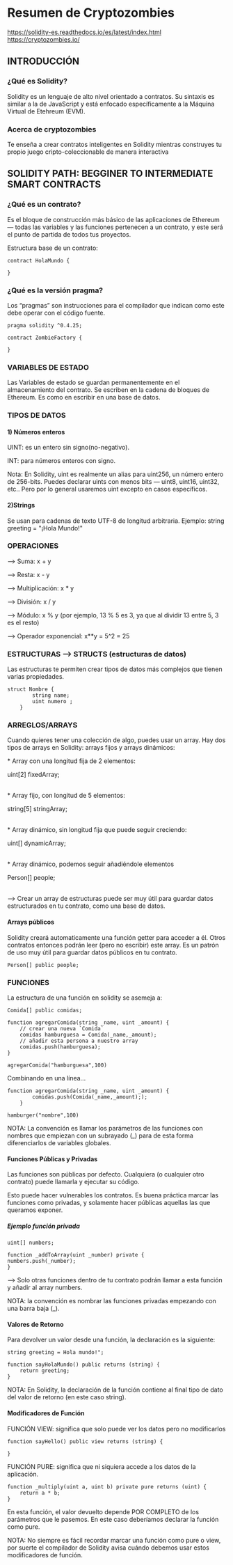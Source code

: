 <h1> Resumen de Cryptozombies</h1>

<a>https://solidity-es.readthedocs.io/es/latest/index.html</a><br>
<a>https://cryptozombies.io/</a>

<h2>INTRODUCCIÓN</h2>

<h3>¿Qué es Solidity?</h3>
<p>Solidity es un lenguaje de alto nivel orientado a contratos. Su sintaxis es similar a la de JavaScript y está enfocado específicamente a la Máquina Virtual de Etehreum (EVM).</p>

<h3>Acerca de cryptozombies</h3> 
<p>Te enseña a crear contratos inteligentes en Solidity mientras construyes tu propio juego cripto-coleccionable de manera interactiva</p>

<h2>SOLIDITY PATH: BEGGINER TO INTERMEDIATE SMART CONTRACTS</h2>

<h3> ¿Qué es un contrato? </h3>
<p>Es el bloque de construcción más básico de las aplicaciones de Ethereum — todas las variables y las funciones pertenecen a un contrato, y este será el punto de partida de todos tus proyectos. </p>

<p>Estructura base de un contrato:</p>

    contract HolaMundo {

    }

<h3>¿Qué es la versión pragma?</h3>
Los “pragmas” son instrucciones para el compilador que indican como este debe operar con el código fuente. 

    pragma solidity ^0.4.25;

    contract ZombieFactory {

    }

<h3>VARIABLES DE ESTADO</h3> 
Las Variables de estado se guardan permanentemente en el almacenamiento del contrato. Se escriben en la cadena de bloques de Ethereum. Es como en escribir en una base de datos.

<h3>TIPOS DE DATOS</h3>
<h4>1) Números enteros</h4>
<p>UINT: es un entero sin signo(no-negativo).</p>
<p>INT: para números enteros con signo.</p>

<p>Nota: En Solidity, uint es realmente un alias para uint256, un número entero de 256-bits. Puedes declarar uints con menos bits — uint8, uint16, uint32, etc.. Pero por lo general usaremos uint excepto en casos específicos.</p>

<h4>2)Strings</h4>
<p>Se usan para cadenas de texto UTF-8 de longitud arbitraria. Ejemplo: string greeting = "¡Hola Mundo!"</p>


<h3>OPERACIONES</h3>
<p>--> Suma: x + y</p>
<p>--> Resta: x - y</p>
<p>--> Multiplicación: x * y</p>
<p>--> División: x / y</p>
<p>--> Módulo: x % y (por ejemplo, 13 % 5 es 3, ya que al dividir 13 entre 5, 3 es el resto)</p>
<p>--> Operador exponencial: x**y = 5^2 = 25</p>

<h3>ESTRUCTURAS --> STRUCTS (estructuras de datos)</h3>
Las estructuras te permiten crear tipos de datos más complejos que tienen varias propiedades.

    struct Nombre {
            string name;
            uint numero ;
        }

<h3>ARREGLOS/ARRAYS</h3>
<p>Cuando quieres tener una colección de algo, puedes usar un array. Hay dos tipos de arrays en Solidity: arrays fijos y arrays dinámicos:</p>

<p>* Array con una longitud fija de 2 elementos:</p>
    uint[2] fixedArray;<br><br>
<p>* Array fijo, con longitud de 5 elementos:</p>
    string[5] stringArray;<br><br>
<p>* Array dinámico, sin longitud fija que puede seguir creciendo:</p>
    uint[] dynamicArray;<br><br>
<p>* Array dinámico, podemos seguir añadiéndole elementos</p>
    Person[] people;<br><br>
<p>--> Crear un array de estructuras puede ser muy útil para guardar datos estructurados en tu contrato, como una base de datos.</p>

<h4>Arrays públicos</h4>
Solidity creará automaticamente una función getter para acceder a él. Otros contratos entonces podrán leer (pero no escribir) este array. Es un patrón de uso muy útil para guardar datos públicos en tu contrato.

    Person[] public people;

<h3>FUNCIONES</h3>
<p>La estructura de una función en solidity se asemeja a:</p>

    Comida[] public comidas;

    function agregarComida(string _name, uint _amount) {
        // crear una nueva `Comida`
        comidas hamburguesa = Comida(_name,_amount);
        // añadir esta persona a nuestro array
        comidas.push(hamburguesa);
    }

    agregarComida("hamburguesa",100)

<p>Combinando en una línea...</p>

    function agregarComida(string _name, uint _amount) {
            comidas.push(Comida(_name,_amount););
        }

    hamburger("nombre",100)

<p>NOTA: La convención es llamar los parámetros de las funciones con nombres que empiezan con un subrayado (_) para de esta forma diferenciarlos de variables globales.</p>

<h4>Funciones Públicas y Privadas</h4>
<p>Las funciones son públicas por defecto. Cualquiera (o cualquier otro contrato) puede llamarla y ejecutar su código.</p>
<p>Esto puede hacer vulnerables los contratos. Es buena práctica marcar las funciones como privadas, y solamente hacer públicas aquellas las que queramos exponer.</p>

<h5>Ejemplo función privada</h5>

    uint[] numbers;

    function _addToArray(uint _number) private {
    numbers.push(_number);
    }

<p>--> Solo otras funciones dentro de tu contrato podrán llamar a esta función y añadir al array numbers.</p>

<p>NOTA: la convención es nombrar las funciones privadas empezando con una barra baja (_).</p>

<h4>Valores de Retorno</h4>
<p>Para devolver un valor desde una función, la declaración es la siguiente:</p>

    string greeting = Hola mundo!";

    function sayHolaMundo() public returns (string) {
        return greeting;
    }

<p>NOTA: En Solidity, la declaración de la función contiene al final tipo de dato del valor de retorno (en este caso string).</p>

<h4>Modificadores de Función</h4>
<p>FUNCIÓN VIEW: significa que solo puede ver los datos pero no modificarlos</p>

    function sayHello() public view returns (string) {

    }

<p>FUNCIÓN PURE: significa que ni siquiera accede a los datos de la aplicación.</p>

    function _multiply(uint a, uint b) private pure returns (uint) {
        return a * b;
    }

<p>En esta función, el valor devuelto depende POR COMPLETO de los parámetros que le pasemos. En este caso deberíamos declarar la función como pure.</p>

<p>NOTA: No siempre es fácil recordar marcar una función como pure o view, por suerte el compilador de Solidity avisa cuándo debemos usar estos modificadores de función.</p>
